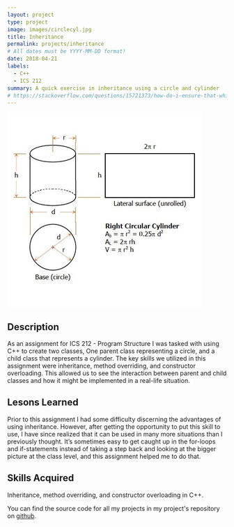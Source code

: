 ```yaml
---
layout: project
type: project
image: images/circlecyl.jpg
title: Inheritance
permalink: projects/inheritance
# All dates must be YYYY-MM-DD format!
date: 2018-04-21
labels:
  - C++
  - ICS 212
summary: A quick exercise in inheritance using a circle and cylinder
# https://stackoverflow.com/questions/15721373/how-do-i-ensure-that-whitespace-is-preserved-in-markdown
---
```

<img class="ui huge centered rounded image" src="../images/circlecyl.jpg">

## Description

As an assignment for ICS 212 - Program Structure I was tasked with using C++ to create two classes, One parent class representing a circle, and a child class that represents a cylinder. The key skills we utilized in this assignment were inheritance, method overriding, and constructor overloading. This allowed us to see the interaction between parent and child classes and how it might be implemented in a real-life situation.

## Lesons Learned

Prior to this assignment I had some difficulty discerning the advantages of using inheritance. However, after getting the opportunity to put this skill to use, I have since realized that it can be used in many more situations than I previously thought. It’s sometimes easy to get caught up in the for-loops and if-statements instead of taking a step back and looking at the bigger picture at the class level, and this assignment helped me to do that.

## Skills Acquired

Inheritance, method overriding, and constructor overloading in C++.

You can find the source code for all my projects in my project's repository on [github](https://github.com/conradwolfe/icsprojects/blob/master/ics_212_23/WolfeConrad23.cpp).
